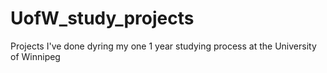 # UofW_study_projects
Projects I've done dyring my one 1 year studying process at the University of Winnipeg
